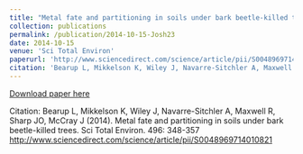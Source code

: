 ```yaml
---
title: "Metal fate and partitioning in soils under bark beetle-killed trees"
collection: publications
permalink: /publication/2014-10-15-Josh23
date: 2014-10-15
venue: 'Sci Total Environ'
paperurl: 'http://www.sciencedirect.com/science/article/pii/S0048969714010821  '
citation: 'Bearup L, Mikkelson K, Wiley J, Navarre-Sitchler A, Maxwell R, Sharp JO, McCray J (2014). Metal fate and partitioning in soils under bark beetle-killed trees. Sci Total Environ. 496: 348-357 http://www.sciencedirect.com/science/article/pii/S0048969714010821   '
---
```


<a href='http://www.sciencedirect.com/science/article/pii/S0048969714010821  '>Download paper here</a>

Citation: Bearup L, Mikkelson K, Wiley J, Navarre-Sitchler A, Maxwell R, Sharp JO, McCray J (2014). Metal fate and partitioning in soils under bark beetle-killed trees. Sci Total Environ. 496: 348-357 http://www.sciencedirect.com/science/article/pii/S0048969714010821   